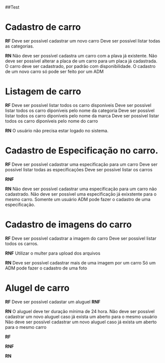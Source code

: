 ##Test

# Cadastro de carro
**RF**
Deve ser possível cadastrar um novo carro
Deve ser possível listar todas as categorias.

**RN**
Não deve ser possível cadastra um carro com a plava já existente.
Não deve ser possível alterar a placa de um carro para um placa já cadastrada.
O carro deve ser cadastrado, por padrão com disponibilidade.
O cadastro de um novo carro só pode ser feito por um ADM


# Listagem de carro
**RF**
Deve ser possível listar todos os carro disponíveis
Deve ser possível listar todos os carro diponíveis pelo nome da categoria
Deve ser possível listar todos os carro diponíveis pelo nome da marca
Deve ser possível listar todos os carro diponíveis pelo nome do carro

**RN**
O usuário não precisa estar logado no sistema.


# Cadastro de Especificação no carro.
**RF**
Deve ser possível cadastrar uma especificação para um carro
Deve ser possível listar todas as especificações
Deve ser possível listar os carros

**RNF**

**RN**
Não deve ser possível cadastrar uma especificação para um carro não cadastrado.
Não deve ser possível uma especificação já exixstente para o mesmo carro.
Somente um usuário ADM pode fazer o cadastro de uma especificação.



# Cadastro de imagens do carro
**RF**
Deve ser possível cadastrar a imagem do carro
Deve ser possível listar todos os carros.


**RNF**
Utilizar o multer para upload dos arquivos

**RN**
Deve ser possível cadastrar mais de uma imagem por um carro
Só um ADM pode fazer o cadastro de uma foto 


# Alugel de carro
**RF**
Deve ser possível cadastar um aluguel
**RNF**

**RN**
O aluguel deve ter duração mínima de 24 hora.
Não deve ser possível cadastrar um novo aluguel caso já exista um aberto para o mesmo usuário
Não deve ser possível cadastrar um novo aluguel caso já exista um aberto para o mesmo carro


**RF**

**RNF**

**RN**